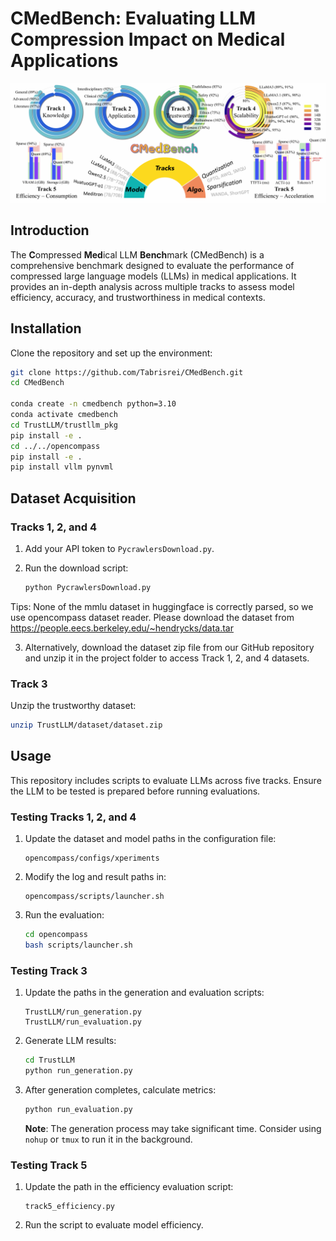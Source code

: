 
# CMedBench: Evaluating LLM Compression Impact on Medical Applications
![Overview](figs/Overview.jpg)
## Introduction

The **C**ompressed **Med**ical LLM **Bench**mark (CMedBench) is a comprehensive benchmark designed to evaluate the performance of compressed large language models (LLMs) in medical applications. It provides an in-depth analysis across multiple tracks to assess model efficiency, accuracy, and trustworthiness in medical contexts.

## Installation

Clone the repository and set up the environment:

```bash
git clone https://github.com/Tabrisrei/CMedBench.git
cd CMedBench

conda create -n cmedbench python=3.10
conda activate cmedbench
cd TrustLLM/trustllm_pkg
pip install -e .
cd ../../opencompass
pip install -e .
pip install vllm pynvml
```

## Dataset Acquisition

### Tracks 1, 2, and 4

1. Add your API token to `PycrawlersDownload.py`.

2. Run the download script:

   ```bash
   python PycrawlersDownload.py
   ```
Tips: None of the mmlu dataset in huggingface is correctly parsed, so we use opencompass dataset reader.
Please download the dataset from https://people.eecs.berkeley.edu/~hendrycks/data.tar

3. Alternatively, download the dataset zip file from our GitHub repository and unzip it in the project folder to access Track 1, 2, and 4 datasets.

### Track 3

Unzip the trustworthy dataset:

```bash
unzip TrustLLM/dataset/dataset.zip
```

## Usage

This repository includes scripts to evaluate LLMs across five tracks. Ensure the LLM to be tested is prepared before running evaluations.

### Testing Tracks 1, 2, and 4

1. Update the dataset and model paths in the configuration file:

   ```
   opencompass/configs/xperiments
   ```

2. Modify the log and result paths in:

   ```
   opencompass/scripts/launcher.sh
   ```

3. Run the evaluation:

   ```bash
   cd opencompass
   bash scripts/launcher.sh
   ```

### Testing Track 3

1. Update the paths in the generation and evaluation scripts:

   ```
   TrustLLM/run_generation.py
   TrustLLM/run_evaluation.py
   ```

2. Generate LLM results:

   ```bash
   cd TrustLLM
   python run_generation.py
   ```

3. After generation completes, calculate metrics:

   ```bash
   python run_evaluation.py
   ```

   **Note**: The generation process may take significant time. Consider using `nohup` or `tmux` to run it in the background.

### Testing Track 5

1. Update the path in the efficiency evaluation script:

   ```
   track5_efficiency.py
   ```

2. Run the script to evaluate model efficiency.
